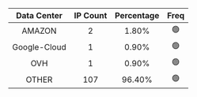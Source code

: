 | Data Center | IP Count | Percentage | Freq |
|:------------:|:--------:|:-----------:|:-----:|
| AMAZON | 2 | 1.80% | 🟢 |
| Google-Cloud | 1 | 0.90% | 🟢 |
| OVH | 1 | 0.90% | 🟢 |
| OTHER | 107 | 96.40% | 🟢 |